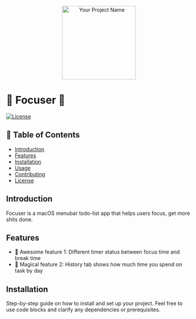 
<p align="center">
  <img src="your_project_logo.png" alt="Your Project Name" width="200">
</p>

# 🌟 Focuser 🌟

[![License](https://img.shields.io/badge/license-MIT-blue.svg)](LICENSE)


## 📝 Table of Contents

- [Introduction](#introduction)
- [Features](#features)
- [Installation](#installation)
- [Usage](#usage)
- [Contributing](#contributing)
- [License](#license)

## Introduction

Focuser is a macOS menubar todo-list app that helps users focus, get more shits done.


## Features

- 🌈 Awesome feature 1: Different timer status between focus time and break time
- 🦄 Magical feature 2: History tab shows how much time you spend on task by day

  
## Installation

Step-by-step guide on how to install and set up your project. Feel free to use code blocks and clarify any dependencies or prerequisites.
